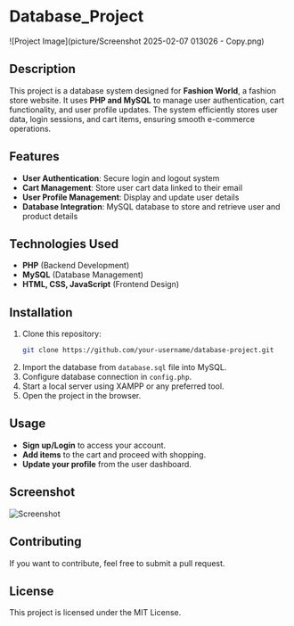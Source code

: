 # Database_Project

![Project Image](picture/Screenshot 2025-02-07 013026 - Copy.png)

## Description
This project is a database system designed for **Fashion World**, a fashion store website. It uses **PHP and MySQL** to manage user authentication, cart functionality, and user profile updates. The system efficiently stores user data, login sessions, and cart items, ensuring smooth e-commerce operations.

## Features
- **User Authentication**: Secure login and logout system
- **Cart Management**: Store user cart data linked to their email
- **User Profile Management**: Display and update user details
- **Database Integration**: MySQL database to store and retrieve user and product details

## Technologies Used
- **PHP** (Backend Development)
- **MySQL** (Database Management)
- **HTML, CSS, JavaScript** (Frontend Design)

## Installation
1. Clone this repository:
   ```bash
   git clone https://github.com/your-username/database-project.git
   ```
2. Import the database from `database.sql` file into MySQL.
3. Configure database connection in `config.php`.
4. Start a local server using XAMPP or any preferred tool.
5. Open the project in the browser.

## Usage
- **Sign up/Login** to access your account.
- **Add items** to the cart and proceed with shopping.
- **Update your profile** from the user dashboard.

## Screenshot
![Screenshot](screenshot_link_here)

## Contributing
If you want to contribute, feel free to submit a pull request.

## License
This project is licensed under the MIT License.
